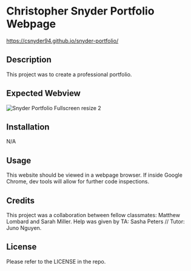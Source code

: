 # Christopher Snyder Portfolio Webpage

https://csnyder94.github.io/snyder-portfolio/

## Description

This project was to create a professional portfolio.

## Expected Webview

![Snyder Portfolio Fullscreen resize 2](https://user-images.githubusercontent.com/124528804/223462077-9a3058a8-a679-44da-8a94-c940798609e0.png)

## Installation

N/A

## Usage

This website should be viewed in a webpage browser.  If inside Google Chrome, dev tools will allow for further code inspections.  

## Credits

This project was a collaboration between fellow classmates: Matthew Lombard and Sarah Miller.  Help was given by TA: Sasha Peters // Tutor: Juno Nguyen.

## License

Please refer to the LICENSE in the repo.
